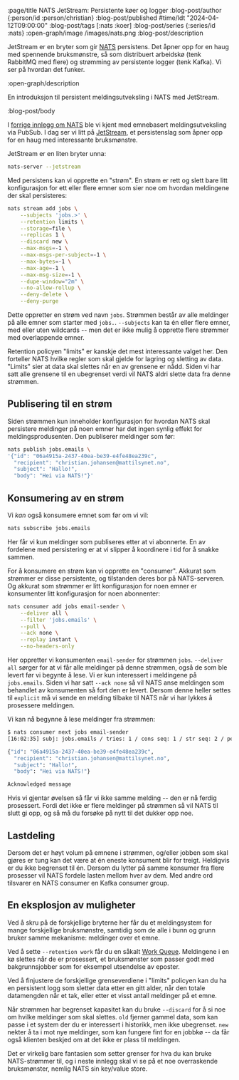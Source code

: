 :page/title NATS JetStream: Persistente køer og logger
:blog-post/author {:person/id :person/christian}
:blog-post/published #time/ldt "2024-04-12T09:00:00"
:blog-post/tags [:nats :koer]
:blog-post/series {:series/id :nats}
:open-graph/image /images/nats.png
:blog-post/description

JetStream er en bryter som gir [NATS](https://nats.io) persistens. Det åpner opp
for en haug med spennende bruksmønstre, så som distribuert arbeidskø (tenk
RabbitMQ med flere) og strømming av persistente logger (tenk Kafka). Vi ser på
hvordan det funker.

:open-graph/description

En introduksjon til persistent meldingsutveksling i NATS med JetStream.

:blog-post/body

I [forrige innlegg om NATS](/intro-til-nats/) ble vi kjent med emnebasert
meldingsutveksling via PubSub. I dag ser vi litt på
[JetStream](https://docs.nats.io/nats-concepts/jetstream), et persistenslag som
åpner opp for en haug med interessante bruksmønstre.

JetStream er en liten bryter unna:

```sh
nats-server --jetstream
```

Med persistens kan vi opprette en "strøm". En strøm er rett og slett bare litt
konfigurasjon for ett eller flere emner som sier noe om hvordan meldingene der
skal persisteres:

```sh
nats stream add jobs \
    --subjects 'jobs.>' \
    --retention limits \
    --storage=file \
    --replicas 1 \
    --discard new \
    --max-msgs=-1 \
    --max-msgs-per-subject=-1 \
    --max-bytes=-1 \
    --max-age=-1 \
    --max-msg-size=-1 \
    --dupe-window="2m" \
    --no-allow-rollup \
    --deny-delete \
    --deny-purge
```

Dette oppretter en strøm ved navn `jobs`. Strømmen består av alle meldinger på
alle emner som starter med `jobs.`. `--subjects` kan ta én eller flere emner,
med eller uten wildcards -- men det er ikke mulig å opprette flere strømmer med
overlappende emner.

Retention policyen "limits" er kanskje det mest interessante valget her. Den
forteller NATS hvilke regler som skal gjelde for lagring og sletting av data.
"Limits" sier at data skal slettes når en av grensene er nådd. Siden vi har satt
alle grensene til en ubegrenset verdi vil NATS aldri slette data fra denne
strømmen.

## Publisering til en strøm

Siden strømmen kun inneholder konfigurasjon for hvordan NATS skal persistere
meldinger på noen emner har det ingen synlig effekt for meldingsprodusenten. Den
publiserer meldinger som før:

```sh
nats publish jobs.emails \
'{"id": "06a4915a-2437-40ea-be39-e4fe48ea239c",
  "recipient": "christian.johansen@mattilsynet.no",
  "subject": "Hallo!",
  "body": "Hei via NATS!"}'
```

## Konsumering av en strøm

Vi _kan_ også konsumere emnet som før om vi vil:

```sh
nats subscribe jobs.emails
```

Her får vi kun meldinger som publiseres etter at vi abonnerte. En av fordelene
med persistering er at vi slipper å koordinere i tid for å snakke sammen.

For å konsumere en strøm kan vi opprette en "consumer". Akkurat som strømmer er
disse persistente, og tilstanden deres bor på NATS-serveren. Og akkurat som
strømmer er litt konfigurasjon for noen emner er konsumenter litt konfigurasjon
for noen abonnenter:

```sh
nats consumer add jobs email-sender \
    --deliver all \
    --filter 'jobs.emails' \
    --pull \
    --ack none \
    --replay instant \
    --no-headers-only
```

Her oppretter vi konsumenten `email-sender` for strømmen `jobs`. `--deliver all`
sørger for at vi får alle meldinger på denne strømmen, også de som ble levert
før vi begynte å lese. Vi er kun interessert i meldingene på `jobs.emails`.
Siden vi har satt `--ack none` så vil NATS anse meldingen som behandlet av
konsumenten så fort den er levert. Dersom denne heller settes til `explicit` må
vi sende en melding tilbake til NATS når vi har lykkes å prosessere meldingen.

Vi kan nå begynne å lese meldinger fra strømmen:

```sh
$ nats consumer next jobs email-sender
[16:02:35] subj: jobs.emails / tries: 1 / cons seq: 1 / str seq: 2 / pending: 1

{"id": "06a4915a-2437-40ea-be39-e4fe48ea239c",
  "recipient": "christian.johansen@mattilsynet.no",
  "subject": "Hallo!",
  "body": "Hei via NATS!"}

Acknowledged message
```

Hvis vi gjentar øvelsen så får vi ikke samme melding -- den er nå ferdig
prosessert. Fordi det ikke er flere meldinger på strømmen så vil NATS til slutt
gi opp, og så må du forsøke på nytt til det dukker opp noe.

## Lastdeling

Dersom det er høyt volum på emnene i strømmen, og/eller jobben som skal gjøres
er tung kan det være at én eneste konsument blir for treigt. Heldigvis er du
ikke begrenset til én. Dersom du lytter på samme konsumer fra flere prosesser
vil NATS fordele lasten mellom hver av dem. Med andre ord tilsvarer en NATS
consumer en Kafka consumer group.

## En eksplosjon av muligheter

Ved å skru på de forskjellige bryterne her får du et meldingsystem for mange
forskjellige bruksmønstre, samtidig som de alle i bunn og grunn bruker samme
mekanisme: meldinger over et emne.

Ved å sette `--retention work` får du en såkalt [Work
Queue](https://docs.nats.io/nats-concepts/core-nats/queue#stream-as-a-queue).
Meldingene i en kø slettes når de er prosessert, et bruksmønster som passer godt
med bakgrunnsjobber som for eksempel utsendelse av eposter.

Ved å finjustere de forskjellige grenseverdiene i "limits" policyen kan du ha en
persistent logg som sletter data etter en gitt alder, når den totale datamengden
når et tak, eller etter et visst antall meldinger på et emne.

Når strømmen har begrenset kapasitet kan du bruke `--discard` for å si noe om
hvilke meldinger som skal slettes. `old` fjerner gammel data, som kan passe i et
system der du er interessert i historikk, men ikke ubegrenset. `new` nekter å ta
i mot nye meldinger, som kan fungere fint for en jobbkø -- da får også klienten
beskjed om at det ikke er plass til meldingen.

Det er virkelig bare fantasien som setter grenser for hva du kan bruke
NATS-strømmer til, og i neste innlegg skal vi se på et noe overraskende
bruksmønster, nemlig NATS sin key/value store.
